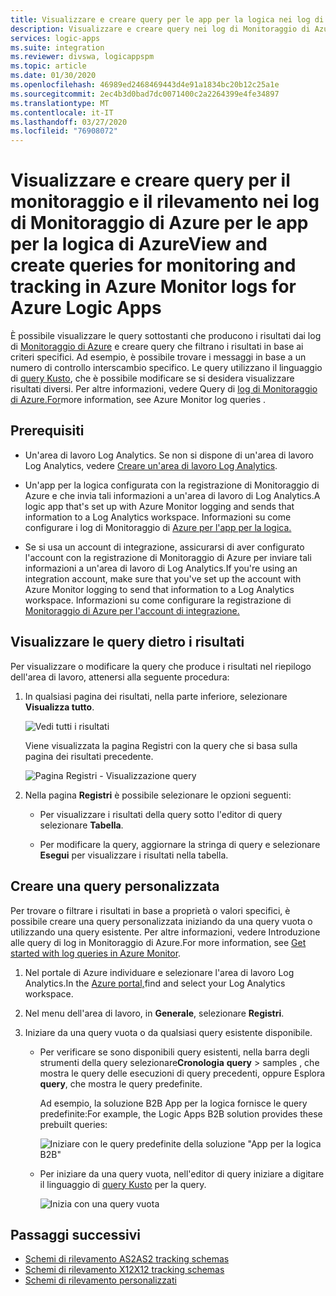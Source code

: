```yaml
---
title: Visualizzare e creare query per le app per la logica nei log di Monitoraggio di AzureView and create queries for logic apps in Azure Monitor logs
description: Visualizzare e creare query nei log di Monitoraggio di Azure per le app per la logica di AzureView and create queries in Azure Monitor logs for Azure Logic Apps
services: logic-apps
ms.suite: integration
ms.reviewer: divswa, logicappspm
ms.topic: article
ms.date: 01/30/2020
ms.openlocfilehash: 46989ed2468469443d4e91a1834bc20b12c25a1e
ms.sourcegitcommit: 2ec4b3d0bad7dc0071400c2a2264399e4fe34897
ms.translationtype: MT
ms.contentlocale: it-IT
ms.lasthandoff: 03/27/2020
ms.locfileid: "76908072"
---
```

# <a name="view-and-create-queries-for-monitoring-and-tracking-in-azure-monitor-logs-for-azure-logic-apps"></a>Visualizzare e creare query per il monitoraggio e il rilevamento nei log di Monitoraggio di Azure per le app per la logica di AzureView and create queries for monitoring and tracking in Azure Monitor logs for Azure Logic Apps

È possibile visualizzare le query sottostanti che producono i risultati dai log di [Monitoraggio di Azure](../log-analytics/log-analytics-overview.md) e creare query che filtrano i risultati in base ai criteri specifici. Ad esempio, è possibile trovare i messaggi in base a un numero di controllo interscambio specifico. Le query utilizzano il linguaggio di [query Kusto](https://aka.ms/LogAnalyticsLanguageReference), che è possibile modificare se si desidera visualizzare risultati diversi. Per altre informazioni, vedere Query di [log di Monitoraggio di Azure.For](../azure-monitor/log-query/query-language.md)more information, see Azure Monitor log queries .

## <a name="prerequisites"></a>Prerequisiti

* Un'area di lavoro Log Analytics. Se non si dispone di un'area di lavoro Log Analytics, vedere [Creare un'area di lavoro Log Analytics](../azure-monitor/learn/quick-create-workspace.md).

* Un'app per la logica configurata con la registrazione di Monitoraggio di Azure e che invia tali informazioni a un'area di lavoro di Log Analytics.A logic app that's set up with Azure Monitor logging and sends that information to a Log Analytics workspace. Informazioni su come configurare i log di Monitoraggio di [Azure per l'app per la logica.](../logic-apps/monitor-logic-apps.md)

* Se si usa un account di integrazione, assicurarsi di aver configurato l'account con la registrazione di Monitoraggio di Azure per inviare tali informazioni a un'area di lavoro di Log Analytics.If you're using an integration account, make sure that you've set up the account with Azure Monitor logging to send that information to a Log Analytics workspace. Informazioni su come configurare la registrazione di [Monitoraggio di Azure per l'account di integrazione.](../logic-apps/monitor-b2b-messages-log-analytics.md)

## <a name="view-queries-behind-results"></a>Visualizzare le query dietro i risultati

Per visualizzare o modificare la query che produce i risultati nel riepilogo dell'area di lavoro, attenersi alla seguente procedura:

1. In qualsiasi pagina dei risultati, nella parte inferiore, selezionare **Visualizza tutto**.

   ![Vedi tutti i risultati](./media/create-monitoring-tracking-queries/logic-app-see-all.png)

   Viene visualizzata la pagina Registri con la query che si basa sulla pagina dei risultati precedente.

   ![Pagina Registri - Visualizzazione query](./media/create-monitoring-tracking-queries/view-query-behind-results.png)

1. Nella pagina **Registri** è possibile selezionare le opzioni seguenti:

   * Per visualizzare i risultati della query sotto l'editor di query selezionare **Tabella**.

   * Per modificare la query, aggiornare la stringa di query e selezionare **Esegui** per visualizzare i risultati nella tabella.

## <a name="create-your-own-query"></a>Creare una query personalizzata

Per trovare o filtrare i risultati in base a proprietà o valori specifici, è possibile creare una query personalizzata iniziando da una query vuota o utilizzando una query esistente. Per altre informazioni, vedere Introduzione alle query di log in Monitoraggio di Azure.For more information, see [Get started with log queries in Azure Monitor](../azure-monitor/log-query/get-started-queries.md).

1. Nel portale di Azure individuare e selezionare l'area di lavoro Log Analytics.In the [Azure portal,](https://portal.azure.com)find and select your Log Analytics workspace.

1. Nel menu dell'area di lavoro, in **Generale**, selezionare **Registri**.

1. Iniziare da una query vuota o da qualsiasi query esistente disponibile.

   * Per verificare se sono disponibili query esistenti, nella barra degli strumenti della query selezionare**Cronologia** **query** > samples , che mostra le query delle esecuzioni di query precedenti, oppure Esplora **query**, che mostra le query predefinite.

     Ad esempio, la soluzione B2B App per la logica fornisce le query predefinite:For example, the Logic Apps B2B solution provides these prebuilt queries:

     ![Iniziare con le query predefinite della soluzione "App per la logica B2B"](./media/create-monitoring-tracking-queries/b2b-prebuilt-queries.png)

   * Per iniziare da una query vuota, nell'editor di query iniziare a digitare il linguaggio di [query Kusto](../azure-monitor/log-query/query-language.md) per la query.

     ![Inizia con una query vuota](./media/create-monitoring-tracking-queries/create-query-from-blank.png)

## <a name="next-steps"></a>Passaggi successivi

* [Schemi di rilevamento AS2AS2 tracking schemas](../logic-apps/logic-apps-track-integration-account-as2-tracking-schemas.md)
* [Schemi di rilevamento X12X12 tracking schemas](../logic-apps/logic-apps-track-integration-account-x12-tracking-schema.md)
* [Schemi di rilevamento personalizzati](../logic-apps/logic-apps-track-integration-account-custom-tracking-schema.md)